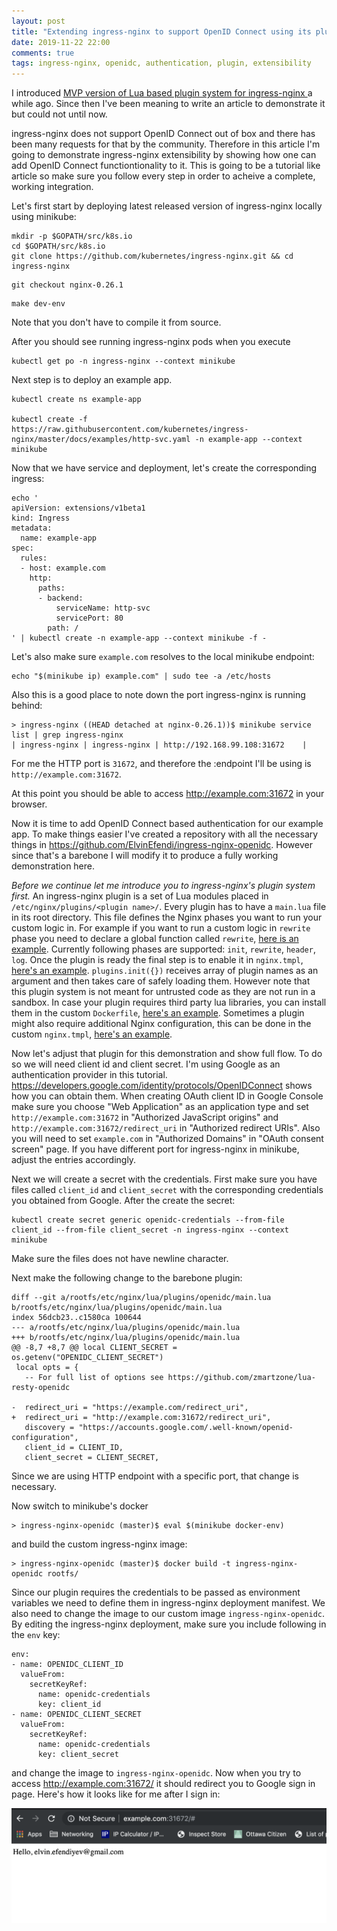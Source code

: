 ```yaml
---
layout: post
title: "Extending ingress-nginx to support OpenID Connect using its plugin system"
date: 2019-11-22 22:00
comments: true
tags: ingress-nginx, openidc, authentication, plugin, extensibility
---
```


I introduced [MVP version of Lua based plugin system for ingress-nginx ](https://github.com/kubernetes/ingress-nginx/pull/3807)
a while ago. Since then I've been meaning to write an article to demonstrate it but could not until now.

ingress-nginx does not support OpenID Connect out of box and there has been many requests for that by the community.
Therefore in this article I'm going to demonstrate ingress-nginx extensibility by showing how one can add OpenID Connect
functiontionality to it. This is going to be a tutorial like article so make sure you follow every step in order to acheive
a complete, working integration.

Let's first start by deploying latest released version of ingress-nginx locally using minikube:

```
mkdir -p $GOPATH/src/k8s.io
cd $GOPATH/src/k8s.io
git clone https://github.com/kubernetes/ingress-nginx.git && cd ingress-nginx
```
```
git checkout nginx-0.26.1
```
```
make dev-env
```

Note that you don't have to compile it from source.

After you should see running ingress-nginx pods when you execute

```
kubectl get po -n ingress-nginx --context minikube
```

Next step is to deploy an example app.

```
kubectl create ns example-app

kubectl create -f https://raw.githubusercontent.com/kubernetes/ingress-nginx/master/docs/examples/http-svc.yaml -n example-app --context minikube
```

Now that we have service and deployment, let's create the corresponding ingress:

```
echo '
apiVersion: extensions/v1beta1
kind: Ingress
metadata:
  name: example-app
spec:
  rules:
  - host: example.com
    http:
      paths:
      - backend:
          serviceName: http-svc
          servicePort: 80
        path: /
' | kubectl create -n example-app --context minikube -f -
```

Let's also make sure `example.com` resolves to the local minikube endpoint:

```
echo "$(minikube ip) example.com" | sudo tee -a /etc/hosts
```

Also this is a good place to note down the port ingress-nginx is running behind:

```
> ingress-nginx ((HEAD detached at nginx-0.26.1))$ minikube service list | grep ingress-nginx
| ingress-nginx | ingress-nginx | http://192.168.99.108:31672    |
```

For me the HTTP port is `31672`, and therefore the :endpoint I'll be using is `http://example.com:31672`.

At this point you should be able to access http://example.com:31672 in your browser.

Now it is time to add OpenID Connect based authentication for our example app. To make things easier I've created
a repository with all the necessary things in https://github.com/ElvinEfendi/ingress-nginx-openidc. However since that's
a barebone I will modify it to produce a fully working demonstration here.

*Before we continue let me introduce you to ingress-nginx's plugin system first.* An ingress-nginx plugin is a set of Lua modules
placed in `/etc/nginx/plugins/<plugin name>/`. Every plugin has to have a `main.lua` file in its root directory. This file
defines the Nginx phases you want to run your custom logic in. For example if you want to run a custom logic in `rewrite` phase
you need to declare a global function called `rewrite`, [here is an example](https://github.com/ElvinEfendi/ingress-nginx-openidc/blob/195b13476039bb9dc39ad8b418a584d1753dd659/rootfs/etc/nginx/lua/plugins/openidc/main.lua#L17).
Currently following phases are supported: `init`, `rewrite`, `header`, `log`. Once the plugin is ready the final step is to enable
it in `nginx.tmpl`, [here's an example](https://github.com/ElvinEfendi/ingress-nginx-openidc/blob/195b13476039bb9dc39ad8b418a584d1753dd659/rootfs/etc/nginx/template/nginx.tmpl#L121). `plugins.init({})` receives array of plugin names as an argument and then takes care of safely loading them. However note that this plugin system is not meant for untrusted code as they are not run in a sandbox.
In case your plugin requires third party lua libraries, you can install them in the custom `Dockerfile`, [here's an example]( https://github.com/ElvinEfendi/ingress-nginx-openidc/blob/195b13476039bb9dc39ad8b418a584d1753dd659/rootfs/Dockerfile#L5). Sometimes a plugin might also require additional Nginx configuration, this can be done in the custom `nginx.tmpl`, [here's an example](https://github.com/ElvinEfendi/ingress-nginx-openidc/blob/195b13476039bb9dc39ad8b418a584d1753dd659/rootfs/etc/nginx/template/nginx.tmpl#L53).

Now let's adjust that plugin for this demonstration and show full flow. To do so we will need client id and client secret. I'm using
Google as an authentication provider in this tutorial. https://developers.google.com/identity/protocols/OpenIDConnect shows how you can
obtain them. When creating OAuth client ID in Google Console make sure you choose "Web Application" as an application type and
set `http://example.com:31672` in "Authorized JavaScript origins" and `http://example.com:31672/redirect_uri` in "Authorized redirect URIs". Also you will need to set `example.com` in "Authorized Domains" in "OAuth consent screen" page. If you have different port for
ingress-nginx in minikube, adjust the entries accordingly.

Next we will create a secret with the credentials. First make sure you have files called `client_id` and `client_secret` with the
corresponding credentials you obtained from Google. After the create the secret:

```
kubectl create secret generic openidc-credentials --from-file client_id --from-file client_secret -n ingress-nginx --context minikube
```

Make sure the files does not have newline character.

Next make the following change to the barebone plugin:

```
diff --git a/rootfs/etc/nginx/lua/plugins/openidc/main.lua b/rootfs/etc/nginx/lua/plugins/openidc/main.lua
index 56dcb23..c1580ca 100644
--- a/rootfs/etc/nginx/lua/plugins/openidc/main.lua
+++ b/rootfs/etc/nginx/lua/plugins/openidc/main.lua
@@ -8,7 +8,7 @@ local CLIENT_SECRET = os.getenv("OPENIDC_CLIENT_SECRET")
 local opts = {
   -- For full list of options see https://github.com/zmartzone/lua-resty-openidc

-  redirect_uri = "https://example.com/redirect_uri",
+  redirect_uri = "http://example.com:31672/redirect_uri",
   discovery = "https://accounts.google.com/.well-known/openid-configuration",
   client_id = CLIENT_ID,
   client_secret = CLIENT_SECRET,
```

Since we are using HTTP endpoint with a specific port, that change is necessary.

Now switch to minikube's docker

```
> ingress-nginx-openidc (master)$ eval $(minikube docker-env)
```

and build the custom ingress-nginx image:

```
> ingress-nginx-openidc (master)$ docker build -t ingress-nginx-openidc rootfs/
```

Since our plugin requires the credentials to be passed as environment variables we need to define them in ingress-nginx deployment manifest. We also need to change the image to our custom image `ingress-nginx-openidc`. By editing the ingress-nginx deployment, make sure
you include following in the `env` key:

```
env:
- name: OPENIDC_CLIENT_ID
  valueFrom:
    secretKeyRef:
      name: openidc-credentials
      key: client_id
- name: OPENIDC_CLIENT_SECRET
  valueFrom:
    secretKeyRef:
      name: openidc-credentials
      key: client_secret
```

and change the image to `ingress-nginx-openidc`. Now when you try to access http://example.com:31672/ it should redirect you to Google sign in page. Here's how it looks like for me after I sign in:

![ingress-openidc](/assets/ingress-openidc.png)
